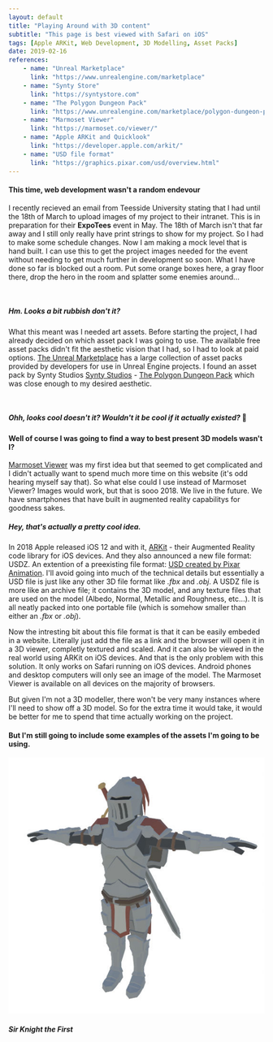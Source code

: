 ```yaml
---
layout: default
title: "Playing Around with 3D content"
subtitle: "This page is best viewed with Safari on iOS"
tags: [Apple ARKit, Web Development, 3D Modelling, Asset Packs]
date: 2019-02-16
references:
    - name: "Unreal Marketplace"
      link: "https://www.unrealengine.com/marketplace"
    - name: "Synty Store"
      link: "https://syntystore.com"
    - name: "The Polygon Dungeon Pack"
      link: "https://www.unrealengine.com/marketplace/polygon-dungeon-pack"
    - name: "Marmoset Viewer"
      link: "https://marmoset.co/viewer/"
    - name: "Apple ARKit and Quicklook"
      link: "https://developer.apple.com/arkit/"
    - name: "USD file format"
      link: "https://graphics.pixar.com/usd/overview.html"
---
```


#### This time, web development wasn't a random endevour

I recently recieved an email from Teesside University stating that I had until the 18th of March to upload images of my project to their intranet. This is in preparation for their **ExpoTees** event in May. The 18th of March isn't that far away and I still only really have print strings to show for my project. So I had to make some schedule changes. Now I am making a mock level that is hand built. I can use this to get the project images needed for the event without needing to get much further in development so soon. What I have done so far is blocked out a room. Put some orange boxes here, a gray floor there, drop the hero in the room and splatter some enemies around...

<div class="embed">
<div class="iframe-container">
<img src="" alt="">
</div>
<h5>Hm. Looks a bit rubbish don't it?</h5>
</div>

What this meant was I needed art assets. Before starting the project, I had already decided on which asset pack I was going to use. The available free asset packs didn't fit the aesthetic vision that I had, so I had to look at paid options. [The Unreal Marketplace](https://www.unrealengine.com/marketplace) has a large collection of asset packs provided by developers for use in Unreal Engine projects. I found an asset pack by Synty Studios [Synty Studios](https://syntystore.com") - [The Polygon Dungeon Pack](https://www.unrealengine.com/marketplace/polygon-dungeon-pack) which was close enough to my desired aesthetic.

<div class="embed">
<div class="iframe-container">
<img src="" alt="">
</div>
<h5>Ohh, looks cool doesn't it? Wouldn't it be cool if it actually existed? <span style="font-style: normal;">🤔</span></h5>
</div>

#### Well of course I was going to find a way to best present 3D models wasn't I?

[Marmoset Viewer](https://marmoset.co/viewer/) was my first idea but that seemed to get complicated and I didn't actually want to spend much more time on this website (it's odd hearing myself say that). So what else could I use instead of Marmoset Viewer? Images would work, but that is sooo 2018. We live in the future. We have smartphones that have built in augmented reality capabilitys for goodness sakes. 

##### Hey, that's actually a pretty cool idea.

In 2018 Apple released iOS 12 and with it, [ARKit](https://developer.apple.com/arkit/) - their Augmented Reality code library for iOS devices. And they also announced a new file format: USDZ. An extention of a preexisting file format: [USD created by Pixar Animation](https://graphics.pixar.com/usd/overview.html). I'll avoid going into much of the technical details but essentially a USD file is just like any other 3D file format like *.fbx* and *.obj*. A USDZ file is more like an archive file; it contains the 3D model, and any texture files that are used on the model (Albedo, Normal, Metallic and Roughness, etc...). It is all neatly packed into one portable file (which is somehow smaller than either an *.fbx* or *.obj*).

Now the intresting bit about this file format is that it can be easily embeded in a website. Literally just add the file as a link and the browser will open it in a 3D viewer, completly textured and scaled. And it can also be viewed in the real world using ARKit on iOS devices. And that is the only problem with this solution. It only works on Safari running on iOS devices. Android phones and desktop computers will only see an image of the model. The Marmoset Viewer is available on all devices on the majority of browsers. 

But given I'm not a 3D modeller, there won't be very many instances where I'll need to show off a 3D model. So for the extra time it would take, it would be better for me to spend that time actually working on the project.

#### But I'm still going to include some examples of the assets I'm going to be using.

<a rel="ar" href="/models/male_hero.usdz">
<img src="/images/models/male_hero.jpg" alt="">
</a>
<h5>Sir Knight the First</h5>